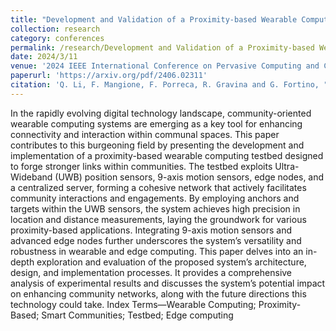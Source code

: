 ```yaml
---
title: "Development and Validation of a Proximity-based Wearable Computing Testbed for Community-oriented Wearable Systems"
collection: research
category: conferences
permalink: /research/Development and Validation of a Proximity-based Wearable Computing Testbed for Community-oriented Wearable Systems
date: 2024/3/11
venue: '2024 IEEE International Conference on Pervasive Computing and Communications Workshops and other Affiliated Events (PerCom Workshops)'
paperurl: 'https://arxiv.org/pdf/2406.02311'
citation: 'Q. Li, F. Mangione, F. Porreca, R. Gravina and G. Fortino, "Development and Validation of a Proximity-based Wearable Computing Testbed for Community-oriented Wearable Systems," 2024 IEEE International Conference on Pervasive Computing and Communications Workshops and other Affiliated Events (PerCom Workshops), Biarritz, France, 2024, pp. 45-50, doi: 10.1109/PerComWorkshops59983.2024.10502607. keywords: {Data privacy;Conferences;Motion detection;Sensor systems;Robustness;Security;Servers;Wearable Computing;Proximity-Based;Smart Communities;Testbed;Edge computing}'
---
```

In the rapidly evolving digital technology landscape,
community-oriented wearable computing systems are emerging
as a key tool for enhancing connectivity and interaction within
communal spaces. This paper contributes to this burgeoning
field by presenting the development and implementation of a
proximity-based wearable computing testbed designed to forge
stronger links within communities. The testbed exploits Ultra-Wideband (UWB) position sensors, 9-axis motion sensors, edge nodes, and a centralized server, forming a cohesive network that actively facilitates community interactions and engagements. By employing anchors and targets within the UWB sensors, the system achieves high precision in location and distance measurements, laying the groundwork for various proximity-based applications. Integrating 9-axis motion sensors and advanced edge nodes further underscores the system’s versatility and robustness in wearable and edge computing. This paper delves into an in-depth exploration and evaluation of the proposed system’s architecture, design, and implementation processes. It provides a comprehensive analysis of experimental results and discusses the system’s potential impact on enhancing community networks, along with the future directions this technology could take.
Index Terms—Wearable Computing; Proximity-Based; Smart
Communities; Testbed; Edge computing
